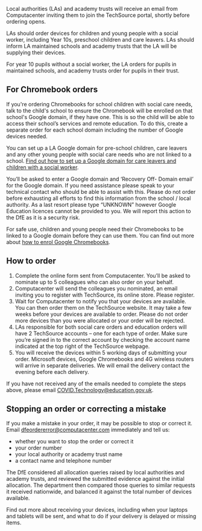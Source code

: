 Local authorities (LAs) and academy trusts will receive an email from Computacenter inviting them to join the TechSource portal, shortly before ordering opens.

LAs should order devices for children and young people with a social worker, including Year 10s, preschool children and care leavers. LAs should inform LA maintained schools and academy trusts that the LA will be supplying their devices.

For year 10 pupils without a social worker, the LA orders for pupils in maintained schools, and academy trusts order for pupils in their trust.

## For Chromebook orders

If you're ordering Chromebooks for school children with social care needs, talk to the child's school to ensure the Chromebook will be enrolled on that school's Google domain, if they have one. This is so the child will be able to access their school’s services and remote education. To do this, create a separate order for each school domain including the number of Google devices needed.

You can set up a LA Google domain for pre-school children, care leavers and any other young people with social care needs who are not linked to a school. [Find out how to set up a Google domain for care leavers and children with a social worker](/devices/google-domain-for-care-leavers-and-children-with-social-worker).

You’ll be asked to enter a Google domain and ‘Recovery Off- Domain email’ for the Google domain. If you need assistance please speak to your technical contact who should be able to assist with this. Please do not order before exhausting all efforts to find this information from the school / local authority. As a last resort please type “UNKNOWN” however Google Education licences cannot be provided to you. We will report this action to the DfE as it is a security risk.

For safe use, children and young people need their Chromebooks to be linked to a Google domain before they can use them. You can find out more about [how to enrol Google Chromebooks](/devices/preparing-chromebooks).

## How to order

1.  Complete the online form sent from Computacenter. You’ll be asked to nominate up to 5 colleagues who can also order on your behalf.
2.  Computacenter will send the colleagues you nominated, an email inviting you to register with TechSource, its online store. Please register.
3.  Wait for Computacenter to notify you that your devices are available. You can then order them on the TechSource website. It may take a few weeks before your devices are available to order. Please do not order more devices than you were allocated or your order will be rejected.
4.  LAs responsible for both social care orders and education orders will have 2 TechSource accounts – one for each type of order. Make sure you’re signed in to the correct account by checking the account name indicated at the top right of the TechSource webpage.
5.  You will receive the devices within 5 working days of submitting your order. Microsoft devices, Google Chromebooks and 4G wireless routers will arrive in separate deliveries. We will email the delivery contact the evening before each delivery.

If you have not received any of the emails needed to complete the steps above, please email [COVID.Technology@education.gov.uk](mailto:COVID.Technology@education.gov.uk).

## Stopping an order or correcting a mistake

If you make a mistake in your order, it may be possible to stop or correct it. Email [dfeordererror@computacenter.com](mailto:dfeordererror@computacenter.com) immediately and tell us:

* whether you want to stop the order or correct it
* your order number
* your local authority or academy trust name
* a contact name and telephone number

The DfE considered all allocation queries raised by local authorities and academy trusts, and reviewed the submitted evidence against the initial allocation. The department then compared those queries to similar requests it received nationwide, and balanced it against the total number of devices available.

Find out more about receiving your devices, including when your laptops and tablets will be sent, and what to do if your delivery is delayed or missing items.
